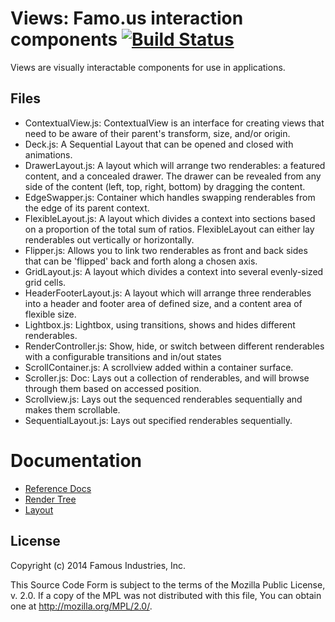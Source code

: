 Views: Famo.us interaction components [![Build Status](https://travis-ci.org/Famous/views.svg)](https://travis-ci.org/Famous/views)
=====================================

Views are visually interactable components for use in applications.


## Files

- ContextualView.js: ContextualView is an interface for creating views that need
  to be aware of their parent's transform, size, and/or origin.
- Deck.js: A Sequential Layout that can be opened and closed with animations.
- DrawerLayout.js: A layout which will arrange two renderables: a featured content, and a
  concealed drawer. The drawer can be revealed from any side of the
  content (left, top, right, bottom) by dragging the content.
- EdgeSwapper.js: Container which handles swapping renderables from the edge of
  its parent context.
- FlexibleLayout.js: A layout which divides a context into sections based on a proportion
  of the total sum of ratios.  FlexibleLayout can either lay renderables out vertically
  or horizontally.
- Flipper.js: Allows you to link two renderables as front and back sides that
  can be 'flipped' back and forth along a chosen axis.
- GridLayout.js: A layout which divides a context into several evenly-sized grid
  cells.
- HeaderFooterLayout.js: A layout which will arrange three renderables into a
  header and footer area of defined size, and a content area of flexible size.
- Lightbox.js: Lightbox, using transitions, shows and hides different renderables.
- RenderController.js: Show, hide, or switch between different renderables with
  a configurable transitions and in/out states
- ScrollContainer.js: A scrollview added within a container surface.
- Scroller.js: Doc: Lays out a collection of renderables, and will browse through them based on accessed position.
- Scrollview.js:  Lays out the sequenced renderables sequentially and makes them
  scrollable.
- SequentialLayout.js: Lays out specified renderables sequentially.

# Documentation

- [Reference Docs][reference-documentation]
- [Render Tree][render-tree]
- [Layout][layout]


## License

Copyright (c) 2014 Famous Industries, Inc.

This Source Code Form is subject to the terms of the Mozilla Public License,
v. 2.0. If a copy of the MPL was not distributed with this file, You can obtain
one at http://mozilla.org/MPL/2.0/.


[reference-documentation]: http://famo.us/docs
[render-tree]: http://famo.us/guides/render-tree
[layout]: http://famo.us/guides/layout
